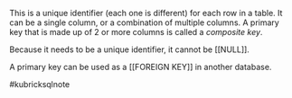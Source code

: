  This is a unique identifier (each one is different) for each row in a table. It can be a single column, or a combination of multiple columns. A primary key that is made up of 2 or more columns is called a *composite key*. 

Because it needs to be a unique identifier, it cannot be [[NULL]].

A primary key can be used as a [[FOREIGN KEY]] in another database.
 
 #kubricksqlnote 